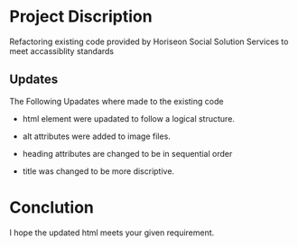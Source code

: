 # Project Discription 

Refactoring existing code provided by Horiseon Social Solution Services to meet accassiblity standards 

## Updates
 
The Following Upadates where made to the existing code

- html element were upadated to follow a logical structure.

- alt attributes were added to image files.

- heading attributes are changed to be in sequential order

- title was changed to be more discriptive.

# Conclution 

I hope the updated html meets your given requirement.

